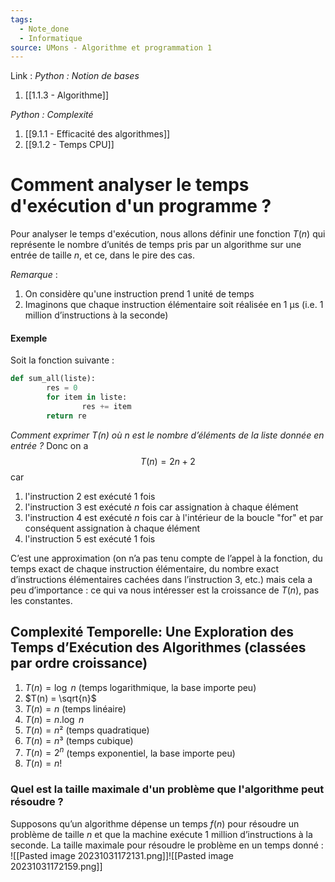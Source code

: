 ```yaml
---
tags:
  - Note_done
  - Informatique
source: UMons - Algorithme et programmation 1
---
```


Link :
_Python : Notion de bases_
1. [[1.1.3 - Algorithme]]

_Python : Complexité_
1. [[9.1.1 - Efficacité des algorithmes]]
2. [[9.1.2 - Temps CPU]]

# Comment analyser le temps d'exécution d'un programme ? 
Pour analyser le temps d'exécution, nous allons définir une fonction $T(n)$ qui représente le nombre d’unités de temps pris par un algorithme sur une entrée de taille $n$, et ce, dans le pire des cas.

_Remarque_ :
1. On considère qu'une instruction prend 1 unité de temps
2. Imaginons que chaque instruction élémentaire soit réalisée en 1 µs (i.e. 1 million d’instructions à la seconde)

#### Exemple
Soit la fonction suivante : 
```python
def sum_all(liste): 
		res = 0 
		for item in liste: 
				res += item 
		return re
```
*Comment exprimer $T(n)$ où $n$ est le nombre d’éléments de la liste donnée en entrée ?*
Donc on a $$T(n) = 2n + 2$$ car 
1. l'instruction 2 est exécuté $1$ fois
2. l'instruction 3 est exécuté $n$ fois car assignation à chaque élément 
3. l'instruction 4 est exécuté $n$ fois car à l'intérieur de la boucle "for" et par conséquent assignation à chaque élément
4. l'instruction 5 est exécuté $1$ fois

C’est une approximation (on n’a pas tenu compte de l’appel à la fonction, du temps exact de chaque instruction élémentaire, du nombre exact d’instructions élémentaires cachées dans l’instruction 3, etc.) mais cela a peu d’importance : ce qui va nous intéresser est la croissance de $T(n)$, pas les constantes.

## Complexité Temporelle: Une Exploration des Temps d’Exécution des Algorithmes (classées par ordre croissance)
1. $T(n) = \log\ n$ (temps logarithmique, la base importe peu)
2. $T(n) = \sqrt{n}$ 
3. $T(n) = n$ (temps linéaire)
4. $T(n) = n.\log\ n$
5. $T(n) = n²$ (temps quadratique)
6. $T(n) = n³$ (temps cubique)
7. $T(n) = 2^n$ (temps exponentiel, la base importe peu)
8. $T(n) = n!$ 

### Quel est la taille maximale d'un problème que l'algorithme peut résoudre ?
Supposons qu’un algorithme dépense un temps $f(n)$ pour résoudre un problème de taille $n$ et que la machine exécute 1 million d’instructions à la seconde.
La taille maximale pour résoudre le problème en un temps donné :
![[Pasted image 20231031172131.png]]![[Pasted image 20231031172159.png]]
